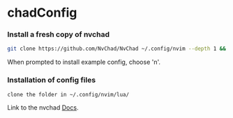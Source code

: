 # chadConfig


### Install a fresh copy of nvchad

```bash
git clone https://github.com/NvChad/NvChad ~/.config/nvim --depth 1 && nvim

```

When prompted to install example config, choose 'n'.


### Installation of config files

```
clone the folder in ~/.config/nvim/lua/
```

Link to the nvchad [Docs](https://nvchad.com/docs/quickstart/install).
